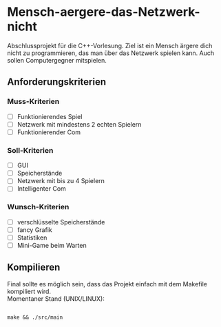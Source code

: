 # Mensch-aergere-das-Netzwerk-nicht
Abschlussprojekt für die C++-Vorlesung. Ziel ist ein Mensch ärgere dich nicht zu programmieren, das man über das Netzwerk spielen kann. Auch sollen Computergegner mitspielen.

## Anforderungskriterien
### Muss-Kriterien
- [ ] Funktionierendes Spiel
- [ ] Netzwerk mit mindestens 2 echten Spielern
- [ ] Funktionierender Com

### Soll-Kriterien
- [ ] GUI
- [ ] Speicherstände
- [ ] Netzwerk mit bis zu 4 Spielern
- [ ] Intelligenter Com

### Wunsch-Kriterien
- [ ] verschlüsselte Speicherstände
- [ ] fancy Grafik
- [ ] Statistiken
- [ ] Mini-Game beim Warten

## Kompilieren
Final sollte es möglich sein, dass das Projekt einfach mit dem Makefile kompiliert wird. </br>
Momentaner Stand (UNIX/LINUX):
<pre><code>
make && ./src/main
</code></pre>
